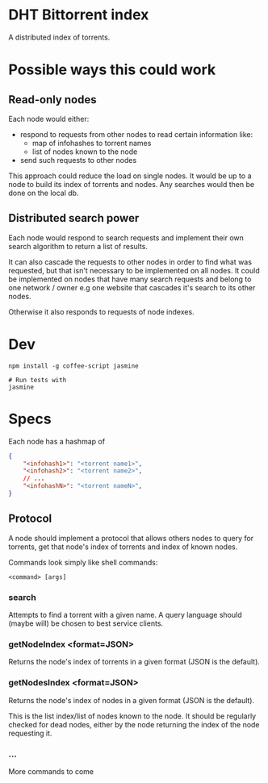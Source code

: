# DHT Bittorrent index

A distributed index of torrents.

# Possible ways this could work

## Read-only nodes

Each node would either:

 * respond to requests from other nodes to read certain information like:
   * map of infohashes to torrent names
   * list of nodes known to the node
 * send such requests to other nodes

This approach could reduce the load on single nodes. It would be up to a node
to build its index of torrents and nodes. Any searches would then be done on the local db.

## Distributed search power

Each node would respond to search requests and implement their own search algorithm
to return a list of results.

It can also cascade the requests to other nodes in order to find what was requested,
but that isn't necessary to be implemented on all nodes. It could be implemented on nodes
that have many search requests and belong to one network / owner e.g one website that cascades it's search
to its other nodes.

Otherwise it also responds to requests of node indexes.

# Dev

	npm install -g coffee-script jasmine

	# Run tests with
	jasmine


# Specs

Each node has a hashmap of
```json
{
	"<infohash1>": "<torrent name1>",
	"<infohash2>": "<torrent name2>",
	// ...
	"<infohashN>": "<torrent nameN>",
}
```

## Protocol

A node should implement a protocol that allows
others nodes to query for torrents, get that node's index of torrents
and index of known nodes.

Commands look simply like shell commands:

	<command> [args]

### search <query>

Attempts to find a torrent with a given name.
A query language should (maybe will) be chosen to best service clients.

### getNodeIndex <format=JSON>

Returns the node's index of torrents in a given format (JSON is the default).

### getNodesIndex <format=JSON>

Returns the node's index of nodes in a given format (JSON is the default).

This is the list index/list of nodes known to the node. It should be regularly checked for dead nodes,
either by the node returning the index of the node requesting it.

### ...

More commands to come
